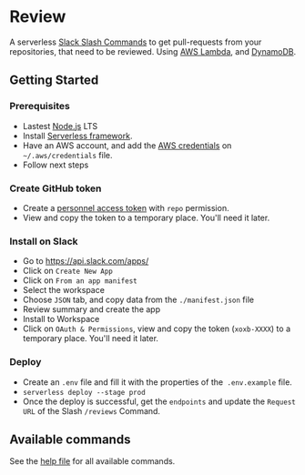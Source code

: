 # Review

A serverless [Slack Slash Commands](https://api.slack.com/slash-commands) to get pull-requests from your repositories, that need to be reviewed. Using [AWS Lambda](https://aws.amazon.com/fr/lambda/), and [DynamoDB](https://aws.amazon.com/fr/dynamodb/).

## Getting Started

### Prerequisites

- Lastest [Node.js](https://nodejs.org) LTS
- Install [Serverless framework](https://www.serverless.com/framework/docs/getting-started/).
- Have an AWS account, and add the [AWS credentials](https://www.serverless.com/framework/docs/providers/aws/guide/credentials/) on `~/.aws/credentials` file.
- Follow next steps

### Create GitHub token

- Create a [personnel access token](https://docs.github.com/en/github/authenticating-to-github/keeping-your-account-and-data-secure/creating-a-personal-access-token) with `repo` permission.
- View and copy the token to a temporary place. You'll need it later.

### Install on Slack

- Go to https://api.slack.com/apps/
- Click on `Create New App`
- Click on `From an app manifest`
- Select the workspace
- Choose `JSON` tab, and copy data from the `./manifest.json` file
- Review summary and create the app
- Install to Workspace
- Click on `OAuth & Permissions`, view and copy the token (`xoxb-XXXX`) to a temporary place. You'll need it later.

### Deploy

- Create an `.env` file and fill it with the properties of the` .env.example` file.
- `serverless deploy --stage prod`
- Once the deploy is successful, get the `endpoints` and update the `Request URL` of the Slash `/reviews` Command.

## Available commands

See the [help file](./src/commands/help.ts) for all available commands.
